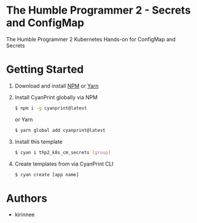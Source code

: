 # The Humble Programmer 2 - Secrets and ConfigMap
The Humble Programmer 2 Kubernetes Hands-on for ConfigMap and Secrets

# Getting Started
1. Download and install [NPM](https://nodejs.org/en/download/) or [Yarn](https://yarnpkg.com/)
2. Install CyanPrint globally via NPM
    ```bash
    $ npm i -g cyanprint@latest
    ```
    
    or Yarn
    ```bash
    $ yarn global add cyanprint@latest 
    ```
   
     
3. Install this template
    ```bash
    $ cyan i thp2_k8s_cm_secrets [group]
    ```
4. Create templates from via CyanPrint CLI
    ```bash
    $ cyan create [app name]
    ```
    
# Authors
 - kirinnee
 

 
